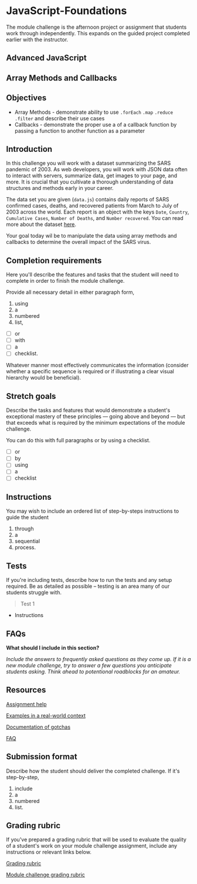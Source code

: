 # JavaScript-Foundations

The module challenge is the afternoon project or assignment that students work through independently. This expands on the guided project completed earlier with the instructor.

## Advanced JavaScript

## Array Methods and Callbacks

## Objectives

- Array Methods - demonstrate ability to use `.forEach` `.map` `.reduce` `.filter` and describe their use cases 
- Callbacks - demonstrate the proper use a of a callback function by passing a function to another function as a parameter 
  
## Introduction

In this challenge you will work with a dataset summarizing the SARS pandemic of 2003. As web developers, you will work with JSON data often to interact with servers, summarize data, get images to your page, and more. It is crucial that you cultivate a thorough understanding of data structures and methods early in your career.

The data set you are given (`data.js`) contains daily reports of SARS confirmed cases, deaths, and recovered patients from March to July of 2003 across the world. Each report is an object with the keys `Date`, `Country`, `Cumulative Cases`, `Number of Deaths`, and `Number recovered`. You can read more about the dataset [here](https://www.kaggle.com/imdevskp/sars-outbreak-2003-complete-dataset/version/2).

Your goal today wil be to manipulate the data using array methods and callbacks to determine the overall impact of the SARS virus.

## Completion requirements

Here you'll describe the features and tasks that the student will need to complete in order to finish the module challenge.

Provide all necessary detail in either paragraph form,

1. using
2. a
3. numbered
4. list,
- [ ]  or
- [ ]  with
- [ ]  a
- [ ]  checklist.

Whatever manner most effectively communicates the information (consider whether a specific sequence is required or if illustrating a clear visual hierarchy would be beneficial).

## Stretch goals

Describe the tasks and features that would demonstrate a student's exceptional mastery of these principles — going above and beyond — but that exceeds what is required by the minimum expectations of the module challenge.

You can do this with full paragraphs or by using a checklist.

- [ ]  or
- [ ]  by
- [ ]  using
- [ ]  a
- [ ]  checklist

## Instructions

You may wish to include an ordered list of step-by-steps instructions to guide the student 

1. through
2. a 
3. sequential
4. process.

## Tests

If you're including tests, describe how to run the tests and any setup required. Be as detailed as possible – testing is an area many of our students struggle with.

> Test 1

- Instructions

## FAQs

**What should I include in this section?**

*Include the answers to frequently asked questions as they come up. If it is a new module challenge, try to answer a few questions you anticipate students asking. Think ahead to potentional roadblocks for an amateur.*

## Resources

[Assignment help](example)

[Examples in a real-world context](example)

[Documentation of gotchas](example)

[FAQ](example)

## Submission format

Describe how the student should deliver the completed challenge. If it's step-by-step,

1. include
2. a
3. numbered
4. list.

## Grading rubric

If you've prepared a grading rubric that will be used to evaluate the quality of a student's work on your module challenge assignment, include any instructions or relevant links below.

[Grading rubric](example)

[Module challenge grading rubric](https://www.notion.so/e7b32e56ebad4f57b3521efb886f4508)